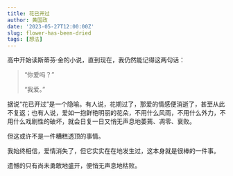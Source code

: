 ```yaml
---
title: 花已开过
author: 黄国政
date: '2023-05-27T12:00:00Z'
slug: flower-has-been-dried
tags: [想法]
---
```


<!--
你喜欢一个人很久了，具体有多久，你也不清楚。或许是一天，两天，又或者是一个月，两个月。

有人告诉你，一个月一点也不长。是的，一点也不长，毕竟阿里萨在《霍乱时期的爱情》里爱了费尔明娜半个世纪。

可你说心里的感觉不会欺骗你，因为你时常想起她的面容，你时常想与她见上一面。
-->

高中开始读斯蒂芬·金的小说，直到现在，我仍然能记得这两句话：

> “你爱吗？”
>
> “我爱。”

据说“花已开过”是一个隐喻。有人说，花期过了，那爱的情感便消逝了，甚至从此不复返；也有人说，爱如一抱鲜艳明丽的花朵，不用什么风雨，不用什么外力，不用什么戏剧性的破坏，就会日复一日又悄无声息地萎蔫、凋零、衰败。

但这或许不是一件糟糕透顶的事情。

我始终相信，爱情消失了，但它实实在在地发生过，这本身就是很棒的一件事。

遗憾的只有尚未勇敢地盛开，便悄无声息地枯败。

<!--
后来你终于得到了与她外出的机会，在一个阴雨绵绵的下午，你和她同撑一把伞，但相顾无言，缄默不语。

一同外出爬山时，你笨拙地提前准备好了所有可能用得上的物品，但每当你走近，她便不动声色地走远。那一晚是你的生日，那一晚你的心情变幻不定。

你甚至与她一同出过远门，最后一门体育课考完试后匆匆赶到老师面前请求提前下课，老师问你是不是要和女朋友出去玩，你愣住了，连忙摆手说不是。

你想起你们曾上过同一门课，但你们没有任何交集。如今似乎因为同一个爱好走近了彼此，可你终究不知所措。

朋友告诉你，相遇便是缘分；朋友也告诉你，有缘无份。

面对她的时候，你像被施了魔咒般说不出话，只能安静地站在她附近，想要靠近，却又不敢，想要说些什么，却又要酝酿许久许久。  

你反复劝导自己，不要再去执着，不要再去迷恋——不要像堂吉诃德一样，去攻击那眼前的风车。而你选择成为自己最讨厌的口是心非者，转身便记住她的爱好——爬山、读书、电影、美食、睡觉……一个普通的女孩子，但在你眼里，她独特、自洽，而你却越来越在精神和情感上仰赖于她。

有时候你在想，如果我能像《重庆森林》里的阿菲那样该多好呢，最后变成了663喜欢的模样。你琢磨着，但始终猜不出她对心上人的想象。
-->